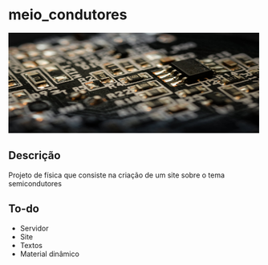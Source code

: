# meio_condutores

<img src="readme_img.jpeg" width='500' height='200'>

<h2>Descrição</h2>
Projeto de física que consiste na criação de um site sobre o tema semicondutores

<h2>To-do</h2>
<ul>
   <li>Servidor</li>
   <li>Site</li>
   <li>Textos</li>
   <li>Material dinâmico</li>
</ul>

